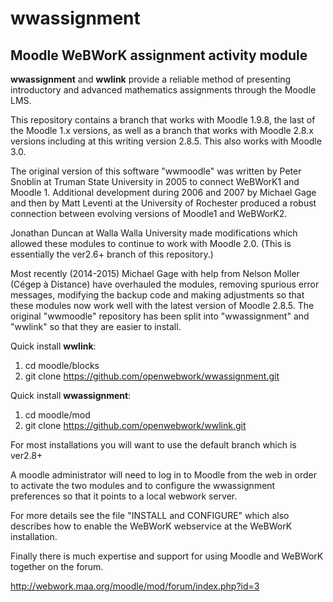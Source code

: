 # wwassignment
## Moodle WeBWorK assignment activity module

**wwassignment** and **wwlink** provide a reliable method of presenting introductory and 
advanced mathematics assignments through the Moodle LMS.  

This repository contains a branch that works with Moodle 1.9.8, the last of the Moodle 1.x versions, 
as well as a branch that works with  Moodle 2.8.x versions including at this writing version 2.8.5. 
This also works with Moodle 3.0.

The original version of this software "wwmoodle" was written by Peter Snoblin at Truman State University
in 2005 to connect WeBWorK1 and Moodle 1.  Additional development during 2006 and 2007 
by Michael Gage and then by Matt Leventi at the University of Rochester 
produced a robust connection between evolving versions of Moodle1 and WeBWorK2. 

Jonathan Duncan at Walla Walla University made modifications which allowed 
these modules to continue to work with Moodle 2.0.
(This is essentially the ver2.6+ branch of this repository.) 

Most recently (2014-2015) Michael Gage with help from  Nelson Moller (Cégep à Distance) have overhauled the 
modules, removing spurious error messages, modifying the backup code and 
making adjustments so that these modules now work well with the latest version of Moodle 2.8.5.
The original "wwmoodle" repository has been split into "wwassignment" and "wwlink" so 
that they are easier to install.

Quick install **wwlink**:

1. cd moodle/blocks
2. git clone https://github.com/openwebwork/wwassignment.git

Quick install **wwassignment**:

1. cd moodle/mod
2. git clone https://github.com/openwebwork/wwlink.git

For most installations you will want to use the default branch which is ver2.8+

A moodle administrator will need to log in to Moodle from the web in order to activate the two modules and 
to configure the wwassignment preferences so that it points to a local webwork server. 

For more details see the file "INSTALL and CONFIGURE" which also 
describes how to enable the WeBWorK webservice at the WeBWorK installation.

Finally there is much expertise and support for using Moodle and WeBWorK together on the 
forum.

http://webwork.maa.org/moodle/mod/forum/index.php?id=3
